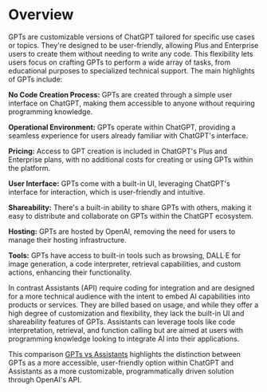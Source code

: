 # Overview

GPTs are customizable versions of ChatGPT tailored for specific use cases or topics. They're designed to be user-friendly, allowing Plus and Enterprise users to create them without needing to write any code. This flexibility lets users focus on crafting GPTs to perform a wide array of tasks, from educational purposes to specialized technical support. The main highlights of GPTs include:

**No Code Creation Process:** GPTs are created through a simple user interface on ChatGPT, making them accessible to anyone without requiring programming knowledge.

**Operational Environment:** GPTs operate within ChatGPT, providing a seamless experience for users already familiar with ChatGPT's interface.

**Pricing:** Access to GPT creation is included in ChatGPT's Plus and Enterprise plans, with no additional costs for creating or using GPTs within the platform.

**User Interface:** GPTs come with a built-in UI, leveraging ChatGPT's interface for interaction, which is user-friendly and intuitive.

**Shareability:** There's a built-in ability to share GPTs with others, making it easy to distribute and collaborate on GPTs within the ChatGPT ecosystem.

**Hosting:** GPTs are hosted by OpenAI, removing the need for users to manage their hosting infrastructure.

**Tools:** GPTs have access to built-in tools such as browsing, DALL·E for image generation, a code interpreter, retrieval capabilities, and custom actions, enhancing their functionality.

In contrast Assistants (API) require coding for integration and are designed for a more technical audience with the intent to embed AI capabilities into products or services. They are billed based on usage, and while they offer a high degree of customization and flexibility, they lack the built-in UI and shareability features of GPTs. Assistants can leverage tools like code interpretation, retrieval, and function calling but are aimed at users with programming knowledge looking to integrate AI into their applications.

This comparison [GPTs vs Assistants](https://help.openai.com/en/articles/8673914-gpts-vs-assistants) highlights the distinction between GPTs as a more accessible, user-friendly option within ChatGPT and Assistants as a more customizable, programmatically driven solution through OpenAI's API.